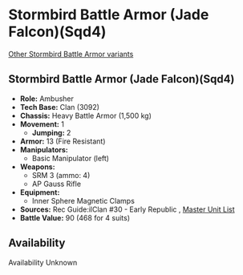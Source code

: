 # Stormbird Battle Armor (Jade Falcon)(Sqd4) 

[Other Stormbird Battle Armor variants](../stormbird_battle_armor.md) 

## Stormbird Battle Armor (Jade Falcon)(Sqd4) 

- **Role:** Ambusher 
- **Tech Base:** Clan (3092) 
- **Chassis:** Heavy Battle Armor (1,500 kg) 
- **Movement:** 1 
  - **Jumping:** 2 
- **Armor:** 13 (Fire Resistant) 
- **Manipulators:** 
  - Basic Manipulator (left) 
- **Weapons:** 
  - SRM 3 (ammo: 4) 
  - AP Gauss Rifle 
- **Equipment:** 
  - Inner Sphere Magnetic Clamps 
- **Sources:** Rec Guide:ilClan #30 - Early Republic , [Master Unit List](http://masterunitlist.info/Unit/Details/9414) 
- **Battle Value:** 90 (468 for 4 suits) 

## Availability 

Availability Unknown 

